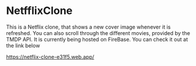 # NetfflixClone

This is a Netflix clone, that shows a new cover image whenever it is refreshed.
You can also scroll through the different movies, provided by the TMDP API.
It is currently being hosted on FireBase. 
You can check it out at the link below

https://netflix-clone-e31f5.web.app/
